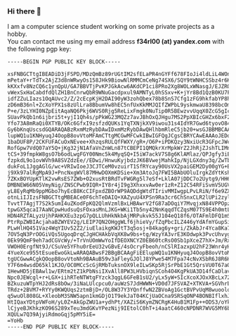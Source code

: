 ### Hi there 👋
I am a computer science student working on some private projects as a hobby.  
You can contact me using my email address **f34rl00 (at) yandex.com** with the following pgp key:

```
-----BEGIN PGP PUBLIC KEY BLOCK-----

xsFNBGCTtgIBEADiD3jFSPD/MDzQmBz89rUGtIM2sfELaPR4nGYFf678FIoJi4ldLiL4WOnFffl7
mPetaY+rTdTx2AjZ3d8nWRwyOs158JHk9BiowNlRMMCmCeNg74SX6/SQY9tWNHCSSbz4r6KnyHFp
kKXxfv8NzCQ6c1ynQpU/GA7BBVTjPvKPJGkAcw6AKdCP1ci8PRo2Xg8WOLxWNasgJ/EJZROG2K8Q
vWexSxHaCabdfdQlZH1BnCnrwQbR9WNuGacdpxul9AMNTyL0hSSxv+K+jYr8Bd1QzB0KU7FPbgYE
idfZZuLIazs1OqAUvc2/Z/2cEcpKjH2DAI90yW3zohQbex78b8SnS7Cfg1zFG9hkfabYP8hz5XQ6
zD6mB36nl+ZcXoYPX1s8zUlLra8BbumVw8hEC5nfUxKkMMJQIfZWPbL9yskmwaU8398bcOm3O4oH
P+e/3zLYHI0NZpEitAqaNQ6Pkj6WVS0Rjg5ReLixFmgk0NuTip0R5BEwzvvUqqX0ZcG5gIcsfjDm
SUavPkQb1n6ijbri5t+yjI1Qh4s/pPkWG23MQZz7avJBhOxQJHgu7MS2PpXBIcGHZx6bxF2JCqDB
Yfo73A8mRaQi0XTYB/OKc6GfxI9zsfzdQUKs1YqTXNjkXV9iwou31s4IdYR7Gwd6tyovO84A83g9
Gy6bKnqUscsdGQARAQABzRxmMzRybDAwIDxmMzRybDAwQHlhbmRleC5jb20+wsGJBBMBCAAzFiEE
lupWQ1u1KNHyuqJ4OopB8ovVtoMFAmCTtgMCGwMFCwkIBwIGFQgJCgsCBRYCAwEAAAoJEDqKQfKL
1baDUF8P/2CKFUFACuOxNEvee+XhzqsRULQfFWXY/gR+/O6P+iPDKQzy3NxiUcR3GFpcJWc5VH9K
RofGpw7VdQ07aY5Q+jKg32jN1AfaVnZnWLn87tCBEPI1QMQkrXrMpkWrZ2JhRjZJshTLIMnqVNXx
tCS+39fmpkW8gsO7b6odLwgFGY00Nmc5k4MyqSQ+I5iW7ackV7S8g6KlAMlaz/QPJgfy3iEpO8+u
fzpkdL9o1ovWVh9A8SVZdzEe//EDwi/HnwuKyjbdzJK6BVwejMahkIp/NjLGXdny3q/ZwTbJbqBR
dukFoL1JggAGlG/wc+VRIwIoeJ3CJTCeM0vzuirT1SfRYcay90UsVX2paiGEM2Dy00gYG+Bv/ZEt
j9Xk97alRgMpA9J+PncNxgWVl87MHwDOXmKDSie+Xm3AtoJq7FWI5BAbUOluIrgkZdYtKshNPXCR
7ZKxBOYUpKTlK2vwRsES7ZWb+O2xusRtBRdTvFWGRg5l7eSf+LklA07jDDC7o2Uytg9/HH6tPao/
DMBNEW66N05VmyNig/ZNSCPwb9IQR+IY8r4jI9g3XhxxvAw0er1zR+Z12C54RFiSvmV5UGV8garA
yL8EyRqMb9ppMGbo7hyEcB8KcCIFpxdZBOrWP9AQDdgWtdTIrivMMIwgpLPvLRiN/f6e9ZXOCNi3
otnLiIJIzsFNBGCTtgMBEACe0F6chTeDAIQ+XAZyuU4XPSn9Ra3cr6ChSnxCLR2lUPi2zylQziYv
TvvtT7AgjT7S2k5umI4uZKodFpKQ2QlmVzmlBxLHBAwrV2fG87aDOqiY7MvqjxN84VPPOpzPpPbE
tpwGX5qcaI7AaNCpwHudsuQsFOxasMnLJKG+WKi1Tb5ny42NnKqqdTCZqsM07TS9E4h0mtL+r3YK
HDN4RZTALyzUjhPAHKXEu3zpG7pQLLUhHkNkbAjMRPukvk55J104eQ18f6/OTAFmlDFQ1mSEGxc3
PtrRpZWBIAcjahaBZWYEV2g/LEIP7QN2OHggWLf6jhieVy/fZqPbcILZ446yYdAfmYGupSiYI84h
PLwHlHQ451Vaz4WqYIUv52Z2/iuElaikgKWJtT3q5osj+84kag6y+gri/ZkAbJr4Yca8Ka7xsYgM
7OV5qN3PrOOGiVQs5UgoqDrqCJgHCHAkbVqXK8w9bs+tg/WzyYA3vrE3KOdwpk3PvcUhvygm+qbW
0Ek99QmF9eh7adCGVcWy/+TrVnUOmWwYoIfDEOXNCYZ0EB60tcRsO0Sb1pXceZ7hX+Jm/RxeSMor
VWOH0ErgfNt9J/CSuVe5YFhu0rEeU32vGBvE/4sOcryFbeoh/nCSlRIazxpU2hF23Wnr4yHXnCXE
4YueXce955tEsueEwoGkLwARAQABwsF2BBgBCAAgFiEElupWQ1u1KNHyuqJ4OopB8ovVtoMFAmCT
tgUCGwwACgkQOopB8ovVtoNh9BAAuB59v3aFleyGJOlJ8YPwe54M7Fpa74cNvXSbR6J8R6HOlWvB
Y7F6m4wsdD65kl1KJO/OC0MCcScGjRMbTuksnOX9leILwSKp5RjSrPbE1Gt5QrsVU0T67aQlRQJF
1HewHD5jEBAwl1w/ERtm2tZ1kPbNsiIXvAll8PW3LHVbiqnSCoh4O4KgPkUA3D14fCaDlavoI2Hh
Npc0JEWcgl+r+LGX+iihRTeNTWtgFYzck3qgL6GFeB1sU2/yLx5yW+SIcXcoXJOxXBcLx72s6a4c
BZkuzuWTpYHJ2dRs8bOw/3iNaLUlcpcu0/auWzS7JdHWWN+VD0d7JFSVAZ+XTKVA+SGVhrbd5hZQ
TRdz+2BVM7+RYYy0KWQUqs2ztmBjD+/OL8W37Y3YQnffwN2ZBVoAg1GctBVPvUqM8wuoolqh31dy
q5wuOl808GL+XleobM3SNW5apn1kmGDjO1T9ekJaT04KCjUaOCna9SRSqONP4BONBIflxhJA221O
HtIQaxYDtpVWFoH/yL0Z+AkGpZWU1a+ydhPt/XAZiS6KymZNCRgK4HuB1M1Fp++ODS3/oYkgjY8U
lCjyeBJKhkzKO96S289xTeu3mdGKvYPezNij9IEtolC0hT+i4aatC460cNPDNR7WVG5MY6bAi4SG
XQULw7Q39AjyiRdmoGqj5pMY5iE=
=YoHb
-----END PGP PUBLIC KEY BLOCK-----
```


<!--
**f34rl00/f34rl00** is a ✨ _special_ ✨ repository because its `README.md` (this file) appears on your GitHub profile.

Here are some ideas to get you started:

- 🔭 I’m currently working on ...
- 🌱 I’m currently learning ...
- 👯 I’m looking to collaborate on ...
- 🤔 I’m looking for help with ...
- 💬 Ask me about ...
- 📫 How to reach me: ...
- 😄 Pronouns: ...
- ⚡ Fun fact: ...
-->
